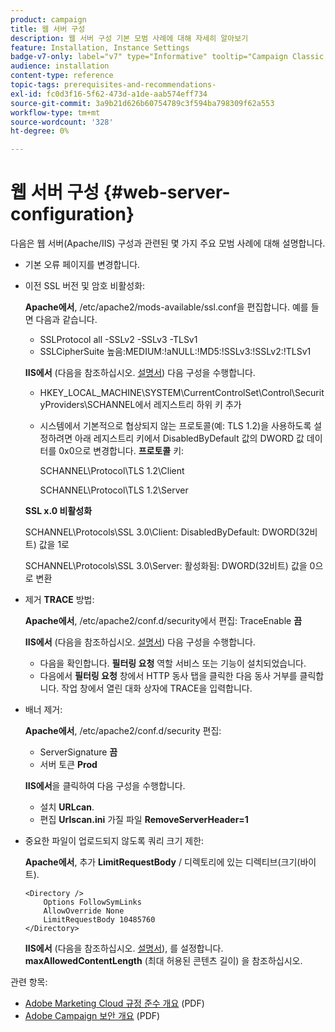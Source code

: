 ```yaml
---
product: campaign
title: 웹 서버 구성
description: 웹 서버 구성 기본 모범 사례에 대해 자세히 알아보기
feature: Installation, Instance Settings
badge-v7-only: label="v7" type="Informative" tooltip="Campaign Classic v7에만 적용됩니다."
audience: installation
content-type: reference
topic-tags: prerequisites-and-recommendations-
exl-id: fc0d3f16-5f62-473d-a1de-aab574eff734
source-git-commit: 3a9b21d626b60754789c3f594ba798309f62a553
workflow-type: tm+mt
source-wordcount: '328'
ht-degree: 0%

---
```


# 웹 서버 구성 {#web-server-configuration}



다음은 웹 서버(Apache/IIS) 구성과 관련된 몇 가지 주요 모범 사례에 대해 설명합니다.

* 기본 오류 페이지를 변경합니다.

* 이전 SSL 버전 및 암호 비활성화:

  **Apache에서**, /etc/apache2/mods-available/ssl.conf을 편집합니다. 예를 들면 다음과 같습니다.

   * SSLProtocol all -SSLv2 -SSLv3 -TLSv1
   * SSLCipherSuite 높음:MEDIUM:!aNULL:!MD5:!SSLv3:!SSLv2:!TLSv1

  **IIS에서** (다음을 참조하십시오. [설명서](https://support.microsoft.com/en-us/kb/245030)) 다음 구성을 수행합니다.

   * HKEY_LOCAL_MACHINE\SYSTEM\CurrentControlSet\Control\SecurityProviders\SCHANNEL에서 레지스트리 하위 키 추가
   * 시스템에서 기본적으로 협상되지 않는 프로토콜(예: TLS 1.2)을 사용하도록 설정하려면 아래 레지스트리 키에서 DisabledByDefault 값의 DWORD 값 데이터를 0x0으로 변경합니다. **프로토콜** 키:

     SCHANNEL\Protocol\TLS 1.2\Client

     SCHANNEL\Protocol\TLS 1.2\Server

  **SSL x.0 비활성화**

  SCHANNEL\Protocols\SSL 3.0\Client: DisabledByDefault: DWORD(32비트) 값을 1로

  SCHANNEL\Protocols\SSL 3.0\Server: 활성화됨: DWORD(32비트) 값을 0으로 변환

* 제거 **TRACE** 방법:

  **Apache에서**, /etc/apache2/conf.d/security에서 편집: TraceEnable **끔**

  **IIS에서** (다음을 참조하십시오. [설명서](https://www.iis.net/configreference/system.webserver/security/requestfiltering/verbs)) 다음 구성을 수행합니다.

   * 다음을 확인합니다. **필터링 요청** 역할 서비스 또는 기능이 설치되었습니다.
   * 다음에서 **필터링 요청** 창에서 HTTP 동사 탭을 클릭한 다음 동사 거부를 클릭합니다. 작업 창에서 열린 대화 상자에 TRACE을 입력합니다.

* 배너 제거:

  **Apache에서**, /etc/apache2/conf.d/security 편집:

   * ServerSignature **끔**
   * 서버 토큰 **Prod**

  **IIS에서**&#x200B;을 클릭하여 다음 구성을 수행합니다.

   * 설치 **URLcan**.
   * 편집 **Urlscan.ini** 가질 파일 **RemoveServerHeader=1**

* 중요한 파일이 업로드되지 않도록 쿼리 크기 제한:

  **Apache에서**, 추가 **LimitRequestBody** / 디렉토리에 있는 디렉티브(크기(바이트).

  ```
  <Directory />
      Options FollowSymLinks
      AllowOverride None
      LimitRequestBody 10485760
  </Directory>
  ```

  **IIS에서** (다음을 참조하십시오. [설명서](https://www.iis.net/configreference/system.webserver/security/requestfiltering/requestlimits)), 를 설정합니다. **maxAllowedContentLength** (최대 허용된 콘텐츠 길이) 을 참조하십시오.

관련 항목:

* [Adobe Marketing Cloud 규정 준수 개요](https://experienceleague.adobe.com/docs/core-services/assets/Adobe-Marketing-Cloud-Privacy-and-Security-Overview.pdf) (PDF)
* [Adobe Campaign 보안 개요](https://www.adobe.com/content/dam/cc/en/security/pdfs/ADB-CampaignSecurity-WP.pdf) (PDF)
